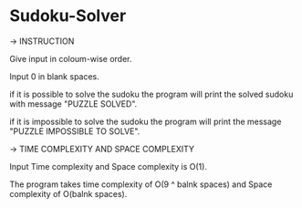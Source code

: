 # Sudoku-Solver
-> INSTRUCTION

Give input in coloum-wise order.

Input 0 in blank spaces.

if it is possible to solve the sudoku the program will print the solved sudoku with message "PUZZLE SOLVED".

if it is impossible to solve the sudoku the program will print the message "PUZZLE IMPOSSIBLE TO SOLVE".

-> TIME COMPLEXITY AND SPACE COMPLEXITY

Input Time complexity and Space complexity is O(1).

The program takes time complexity of O(9 ^ balnk spaces)  and Space complexity of O(balnk spaces).

